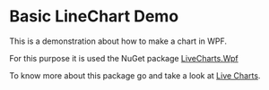 # Basic LineChart Demo
<p>This is a demonstration about how to make a chart in WPF.</p>
<p>For this purpose it is used the NuGet package <a href="https://lvcharts.net/App/examples/v1/wpf/Install" target="_blank">LiveCharts.Wpf</a></p>

To know more about this package go and take a look at [Live Charts](https://lvcharts.net/).
